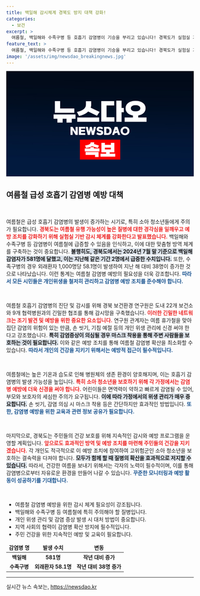 ```yaml
---
title: 백일해 감시체계 경북도 방지 대책 강화!
categories:
  - 보건
excerpt: >
  여름철, 백일해와 수족구병 등 호흡기 감염병이 기승을 부리고 있습니다! 경북도가 실험실 기반 감시체계를 강화해 확산 방지에 나섰습니다. 손 씻기와 마스크 착용, 개인위생 관리로 건강을 지키세요!
feature_text: >
  여름철, 백일해와 수족구병 등 호흡기 감염병이 기승을 부리고 있습니다! 경북도가 실험실 기반 감시체계를 강화해 확산 방지에 나섰습니다. 손 씻기와 마스크 착용, 개인위생 관리로 건강을 지키세요!
image: '/assets/img/newsdao_breakingnews.jpg'
---
```


<p><img src="/assets/img/newsdao_breakingnews.jpg" alt="bookingtag 속보" /></p>

<h2 data-ke-size="size26">여름철 급성 호흡기 감염병 예방 대책</h2>

<p data-ke-size="size16">&nbsp;</p>

<p>여름철은 급성 호흡기 감염병의 발생이 증가하는 시기로, 특히 소아 청소년들에게 주의가 필요합니다. <b><span style="color: #ee2323;">경북도는 여름철 유행 가능성이 높은 질병에 대한 경각심을 일깨우고 예방 조치를 강화하기 위해 실험실 기반 감시 체계를 강화한다고 발표했습니다.</span></b> 백일해와 수족구병 등 감염병이 여름철에 급증할 수 있음을 인식하고, 이에 대한 맞춤형 방역 체계를 구축하는 것이 중요합니다. <b><span style="background-color: #21538527;">불행히도, 경북도에서는 2024년 7월 말 기준으로 백일해 감염자가 581명에 달했고, 이는 지난해 같은 기간 2명에서 급증한 수치입니다.</span></b> 또한, 수족구병의 경우 외래환자 1,000명당 58.1명이 발생하여 지난 해 대비 38명이 증가한 것으로 나타났습니다. 이런 통계는 여름철 감염병 예방의 필요성을 더욱 강조합니다. <b><span style="color: #1a5490;">따라서 모든 시민들은 개인위생을 철저히 관리하고 감염병 예방 조치를 준수해야 합니다.</span></b></p>

<p data-ke-size="size16">&nbsp;</p>

<p>여름철 호흡기 감염병의 진단 및 감시를 위해 경북 보건환경 연구원은 도내 22개 보건소와 9개 협력병원과의 긴밀한 협조를 통해 감시망을 구축했습니다. <b><span style="color: #ee2323;">이러한 긴밀한 네트워크는 조기 발견 및 예방을 위한 중요한 요소입니다.</span></b> 연구원 관계자는 여름 휴가철을 맞아 집단 감염의 위험이 있는 만큼, 손 씻기, 기침 예절 등의 개인 위생 관리에 신경 써야 한다고 강조했습니다. <b><span style="background-color: #21538527;">특히 감염증상이 의심될 경우 마스크 착용을 통해 주변 사람들을 보호하는 것이 필요합니다.</span></b> 이와 같은 예방 조치를 통해 여름철 감염병 확산을 최소화할 수 있습니다. <b><span style="color: #1a5490;">따라서 개인의 건강을 지키기 위해서는 예방적 접근이 필수적입니다.</span></b></p>

<p data-ke-size="size16">&nbsp;</p>

<p>여름철에는 높은 기온과 습도로 인해 병원체의 생존 환경이 양호해지며, 이는 호흡기 감염병의 발생 가능성을 높입니다. <b><span style="color: #ee2323;">특히 소아 청소년을 보호하기 위해 각 가정에서는 감염병 예방에 더욱 신경을 써야 합니다.</span></b> 어린이들은 면역력이 약하고 빠르게 감염될 수 있어, 부모와 보호자의 세심한 주의가 요구됩니다. <b><span style="background-color: #21538527;">이에 따라 가정에서의 위생 관리가 매우 중요합니다.</span></b> 손 씻기, 감염 의심 시 마스크 착용 등은 간단하지만 효과적인 방법입니다. <b><span style="color: #1a5490;">또한, 감염병 예방을 위한 교육과 관련 정보 공유가 필요합니다.</span></b></p>

<p data-ke-size="size16">&nbsp;</p>

<p>마지막으로, 경북도는 주민들의 건강 보호를 위해 지속적인 감시와 예방 프로그램을 운영할 계획입니다. <b><span style="color: #ee2323;">앞으로도 효과적인 방역 및 예방 조치를 마련해 주민들의 건강을 지키겠습니다.</span></b> 각 개인도 적극적으로 이 예방 조치에 참여하여 고위험군인 소아 청소년을 보호하는 결속력을 다져야 합니다. <b><span style="background-color: #21538527;">모두가 함께 할 때 질병의 확산을 효과적으로 저지할 수 있습니다.</span></b> 따라서, 건강한 여름을 보내기 위해서는 각자의 노력이 필수적이며, 이를 통해 감염병으로부터 자유로운 환경을 만들어 나갈 수 있습니다. <b><span style="color: #1a5490;">꾸준한 모니터링과 예방 활동이 성공하기를 기대합니다.</span></b></p>

<p data-ke-size="size16">&nbsp;</p>

<ul>
    <li>여름철 감염병 예방을 위한 감시 체계 필요성이 강조됩니다.</li>
    <li>백일해와 수족구병 등 여름철에 특히 주의해야 할 질병입니다.</li>
    <li>개인 위생 관리 및 감염 증상 발생 시 대처 방법이 중요합니다.</li>
    <li>지역 사회의 협력이 감염병 확산 방지에 필수적입니다.</li>
    <li>주민 건강을 위한 지속적인 예방 및 교육이 필요합니다.</li>
</ul>

<table>
    <thead>
        <tr>
            <td style="text-align: center; height: 17px;"><b>감염병 명</b></td>
            <td style="text-align: center; height: 17px;"><b>발생 수치</b></td>
            <td style="text-align: center; height: 17px;"><b>변동</b></td>
        </tr>
    </thead>
    <tbody>
        <tr>
            <td style="text-align: center; height: 17px;"><b>백일해</b></td>
            <td style="text-align: center; height: 17px;"><b>581명</b></td>
            <td style="text-align: center; height: 17px;"><b>작년 대비 증가</b></td>
        </tr>
        <tr>
            <td style="text-align: center; height: 17px;"><b>수족구병</b></td>
            <td style="text-align: center; height: 17px;"><b>외래환자 58.1명</b></td>
            <td style="text-align: center; height: 17px;"><b>작년 대비 38명 증가</b></td>
        </tr>
    </tbody>
</table>

<hr />
실시간 뉴스 속보는, <a href="https://newsdao.kr" rel="dofollow">https://newsdao.kr</a>


